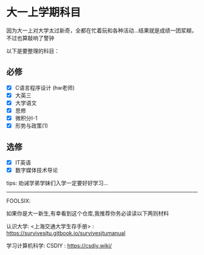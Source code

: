 # 大一上学期科目

因为大一上对大学太过新奇，全都在忙着玩和各种活动...结果就是成绩一团浆糊，不过也算敲响了警钟

以下是要整理的科目：

## 必修

- [x] C语言程序设计 (hw老师)
- [x] 大英三
- [x] 大学语文
- [x] 思修
- [x] 微积分I-1
- [x] 形势与政策(1)

## 选修

- [x] IT英语
- [x] 数字媒体技术导论

tips: 劝诫学弟学妹们入学一定要好好学习...

---

FOOLSIX:

如果你是大一新生,有幸看到这个仓库,我推荐你务必读读以下两则材料

认识大学: <上海交通大学生存手册> : https://survivesjtu.gitbook.io/survivesjtumanual

学习计算机科学: CSDIY : https://csdiy.wiki/
